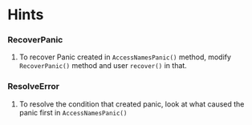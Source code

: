 # Hints


### RecoverPanic

1. To recover Panic created in `AccessNamesPanic()` method, modify `RecoverPanic()` method and user `recover()` in that.

### ResolveError

1. To resolve the condition that created panic, look at what caused the panic first in `AccessNamesPanic()`
